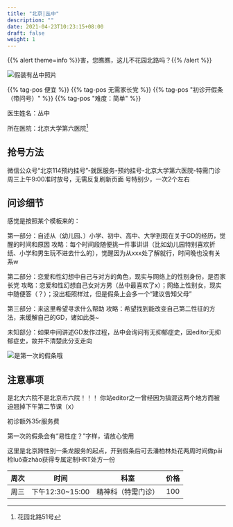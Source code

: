 ```yaml
---
title: "北京|丛中"
description: ""
date: 2021-04-23T10:23:15+08:00
draft: false
weight: 1
---
```


{{% alert theme=info %}}害，您瞧瞧，这儿不花园北路吗？{{% /alert %}}

![假装有丛中照片](images/doctor/cong-zhong.jpg)

{{% tag-pos 便宜 %}} {{% tag-pos 无需家长党 %}}
{{% tag-pos "初诊开假条（带问号）" %}} {{% tag-pos "难度：简单" %}}

医生姓名：丛中

所在医院：北京大学第六医院[^1]

## 抢号方法

微信公众号“北京114预约挂号”-就医服务-预约挂号-北京大学第六医院-特需门诊
周三上午9:00准时放号，无需反复刷新页面
号特别少，一次2个左右

## 问诊细节

感觉是按照某个模板来的：

第一部分：自述从（幼儿园、）小学、初中、高中、大学到现在关于GD的经历，觉醒的时间和原因
攻略：每个时间段随便挑一件事讲讲（比如幼儿园特别喜欢折纸、小学和男生玩不进去什么的），觉醒因为从xxx处了解就行，时间晚也没有关系w

第二部分：恋爱和性幻想中自己与对方的角色，现实与网络上的性别身份，是否家长党
攻略：恋爱和性幻想自己女对方男（丛中最喜欢了x）；网络上性别女，现实中随便答（？）；没出柜照样过，但是假条上会多一个“建议告知父母”

第三部分：来这里希望寻求什么帮助
攻略：希望找到能改变自己第二性征的方法，来缓解自己的GD，诸如此类~

未知部分：如果中间讲述GD发作过程，丛中会询问有无抑郁症史，因editor无抑郁症史，故并不清楚此分支走向

![是第一次的假条哦](images/doctor/jiatiao1.jpg)

## 注意事项

是北大六院不是北京市六院！！！
你站editor之一曾经因为搞混这两个地方而被迫翘掉下午第二节课（x）

初诊额外35r服务费

第一次的假条会有“易性症？”字样，请放心使用

这里是北京跨性别一条龙服务的起点，开到假条后可去潘柏林处花两周时间做pāi检luǒ查zhào获得专属定制HRT处方一份

| 周次 | 时间 | 科室 | 价格 |
| :---: | :---: | :---: | :---: |
| 周三 | 下午12:30~15:00 | 精神科（特需门诊） | 100 |

[^1]:花园北路51号